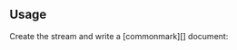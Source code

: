 ## Usage

Create the stream and write a [commonmark][] document:

<? @source {javascript=s/\.\.\/index/mkpage/gm} ../usage.js ?>

